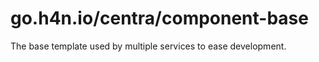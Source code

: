 # go.h4n.io/centra/component-base

The base template used by multiple services to ease development.

